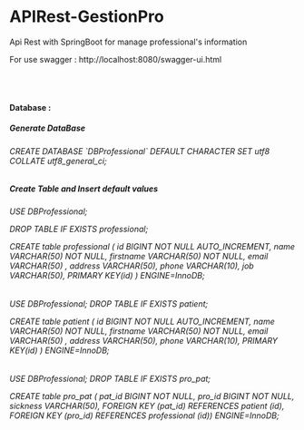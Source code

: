 # APIRest-GestionPro
<p>
Api Rest with SpringBoot for manage professional's information


For use swagger : http://localhost:8080/swagger-ui.html
<p>

<br><br>


<h4> Database : </h4>
<h5>
Generate DataBase
</h5>
<h6>
CREATE DATABASE `DBProfessional` DEFAULT CHARACTER SET utf8 COLLATE utf8_general_ci;
</h6>

<h5>
Create Table and Insert default values
</h5>
<h6>
USE DBProfessional;

DROP TABLE IF EXISTS professional;

CREATE table professional (
  id BIGINT NOT NULL AUTO_INCREMENT,
  name VARCHAR(50) NOT NULL,
  firstname VARCHAR(50) NOT NULL,
  email VARCHAR(50) , 
  address VARCHAR(50),
  phone VARCHAR(10), 
  job VARCHAR(50),
  PRIMARY KEY(id)
) ENGINE=InnoDB;

 </h6>

<h6>
USE DBProfessional;
DROP TABLE IF EXISTS patient;

CREATE table patient (
id BIGINT NOT NULL AUTO_INCREMENT,
name VARCHAR(50) NOT NULL, 
firstname VARCHAR(50) NOT NULL,
email VARCHAR(50) ,
address VARCHAR(50), 
phone VARCHAR(10), 
PRIMARY KEY(id) )
ENGINE=InnoDB;
</h6>


<h6>

USE DBProfessional;
DROP TABLE IF EXISTS pro_pat;

CREATE table pro_pat (
pat_id BIGINT NOT NULL,
pro_id BIGINT NOT NULL,
sickness VARCHAR(50), 
FOREIGN KEY (pat_id) REFERENCES patient (id),
FOREIGN KEY (pro_id) REFERENCES professional (id))
ENGINE=InnoDB;

</h6>
